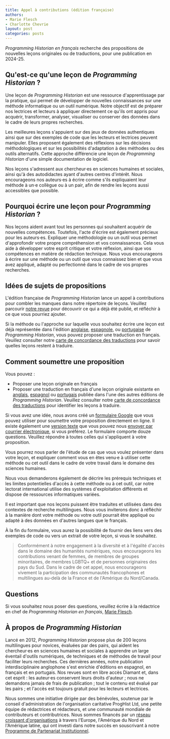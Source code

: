 ```yaml
---
title: Appel à contributions (édition française)
authors:
- Marie Flesch
- Charlotte Chevrie
layout: post
categories: posts 
---
```


_Programming Historian en français_ recherche des propositions de nouvelles leçons originales ou de traductions, pour une publication en 2024-25.

## Qu'est-ce qu'une leçon de _Programming Historian_&nbsp;?

Une leçon de _Programming Historian_ est une ressource d'apprentissage par la pratique, qui permet de développer de nouvelles connaissances sur une méthode informatique ou un outil numérique. Notre objectif est de préparer nos lectrices et lecteurs à appliquer directement ce qu'ils ont appris pour acquérir, transformer, analyser, visualiser ou conserver des données dans le cadre de leurs propres recherches.

Les meilleures leçons s'appuient sur des jeux de données authentiques ainsi que sur des exemples de code que les lecteurs et lectrices peuvent manipuler. Elles proposent également des réflexions sur les décisions méthodologiques et sur les possibilités d'adaptation à des méthodes ou des outils alternatifs. Cette approche différencie une leçon de _Programming Historian_ d'une simple documentation de logiciel.

Nos leçons s'adressent aux chercheur·es en sciences humaines et sociales, ainsi qu'à des autodidactes ayant d'autres centres d'intérêt. Nous encourageons nos auteurs·es à écrire comme s'ils expliquaient leur méthode à un·e collègue ou à un pair, afin de rendre les leçons aussi accessibles que possible.

## Pourquoi écrire une leçon pour _Programming Historian_&nbsp;?

Nos leçons aident avant tout les personnes qui souhaitent acquérir de nouvelles compétences. Toutefois, l'acte d'écrire est également précieux pour les auteurs·es. Expliquer une méthodologie ou un outil vous permet d'approfondir votre propre compréhension et vos connaissances. Cela vous aide à développer votre esprit critique et votre réflexion, ainsi que vos compétences en matière de rédaction technique. Nous vous encourageons à écrire sur une méthode ou un outil que vous connaissez bien et que vous avez appliqué, adapté ou perfectionné dans le cadre de vos propres recherches.

## Idées de sujets de propositions

L'édition française de _Programming Historian_ lance un appel à contributions pour combler les manques dans notre répertoire de leçons. Veuillez parcourir [notre revue](/fr/leçons) pour découvrir ce qui a déjà été publié, et réfléchir à ce que vous pourriez ajouter.

Si la méthode ou l'approche sur laquelle vous souhaitez écrire une leçon est déjà représentée dans l'édition [anglaise](/en/lessons), [espagnole](/es/lecciones/), ou [portugaise](/pt/licoes/) de _Programming Historian_, vous pouvez proposer une traduction en français. Veuillez consulter notre [carte de concordance des traductions](/translation-concordance) pour savoir quelles leçons restent à traduire.

## Comment soumettre une proposition

Vous pouvez&nbsp;:

- Proposer une leçon originale en français
- Proposer une traduction en français d'une leçon originale existante en [anglais](/en/lessons), [espagnol](/es/lecciones/) ou [portugais](/pt/licoes/) publiée dans l'une des autres éditions de _Programming Historian_. Veuillez consulter notre [carte de concordance des traductions](/translation-concordance) pour identifier les leçons à traduire.

Si vous avez une idée, nous avons créé un [formulaire Google](https://forms.gle/XG7sXu7EaCbnwAd56) que vous pouvez utiliser pour soumettre votre proposition directement en ligne. Il existe également une [version texte](/assets/forms/formulaire-lecon.txt) que vous pouvez nous [envoyer par courrier électronique](mailto:francais@programminghistorian.org), si vous préférez. Le formulaire comporte douze questions. Veuillez répondre à toutes celles qui s'appliquent à votre proposition.

Vous pourrez nous parler de l'étude de cas que vous voulez présenter dans votre leçon, et expliquer comment vous en êtes venu·e à utiliser cette méthode ou cet outil dans le cadre de votre travail dans le domaine des sciences humaines.

Nous vous demanderons également de décrire les prérequis techniques et les limites potentielles d'accès à cette méthode ou à cet outil, car notre lectorat international utilise des systèmes d'exploitation différents et dispose de ressources informatiques variées.

Il est important que nos leçons puissent être traduites et utilisées dans des contextes de recherche multilingues. Nous vous inviterons donc à réfléchir à la manière dont votre méthode ou votre outil pourrait être appliqué ou adapté à des données en d'autres langues que le français.

À la fin du formulaire, vous aurez la possibilité de fournir des liens vers des exemples de code ou vers un extrait de votre leçon, si vous le souhaitez.

>Conformément à notre engagement à la diversité et à l'égalité d'accès dans le domaine des humanités numériques, nous encourageons les contributions venant de femmes, de membres de groupes minoritaires, de membres LGBTQ+ et de personnes originaires des pays du Sud. Dans le cadre de cet appel, nous encourageons vivement la participation des communautés francophones et multilingues au-delà de la France et de l'Amérique du Nord/Canada.

## Questions

Si vous souhaitez nous poser des questions, veuillez écrire à la rédactrice en chef de _Programming Historian en français_, [Marie Flesch](mailto:francais@programminghistorian.org).

## À propos de _Programming Historian_

Lancé en 2012, _Programming Historian_ propose plus de 200 leçons multilingues pour novices, évaluées par des pairs, qui aident les chercheur·es en sciences humaines et sociales à apprendre un large éventail d'outils numériques, de techniques et de méthodes de travail pour faciliter leurs recherches. Ces dernières années, notre publication interdisciplinaire anglophone s'est enrichie d'éditions en espagnol, en français et en portugais. Nos revues sont en libre accès Diamant et, dans cet esprit&nbsp;: les auteur·es conservent leurs droits d'auteur&nbsp;; nous ne demandons jamais de frais de publication&nbsp;; tout le contenu est évalué par les pairs&nbsp;; et l'accès est toujours gratuit pour les lecteurs et lectrices.

Nous sommes une initiative dirigée par des bénévoles, soutenue par le conseil d'administration de l'organisation caritative ProgHist Ltd, une petite équipe de rédactrices et rédacteurs, et une communauté mondiale de contributeurs et contributrices. Nous sommes financés par un [réseau croissant d'organisations](/fr/nos-soutiens) à travers l'Europe, l'Amérique du Nord et l'Amérique latine, qui ont investi dans notre succès en souscrivant à notre [Programme de Partenariat Institutionnel](/fr/pi).

